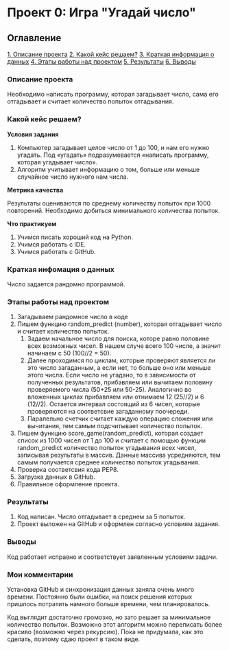 # Проект 0: Игра "Угадай число"

## Оглавление
[1. Описание проекта](https://github.com/Katalina-Ross/SF_180_kozlova/blob/main/project%200/README_0_v1.md#%D0%BE%D0%BF%D0%B8%D1%81%D0%B0%D0%BD%D0%B8%D0%B5-%D0%BF%D1%80%D0%BE%D0%B5%D0%BA%D1%82%D0%B0)
[2. Какой кейс решаем?](https://github.com/Katalina-Ross/SF_180_kozlova/blob/main/project%200/README_0_v1.md#%D0%BA%D0%B0%D0%BA%D0%BE%D0%B9-%D0%BA%D0%B5%D0%B9%D1%81-%D1%80%D0%B5%D1%88%D0%B0%D0%B5%D0%BC)
[3. Краткая информация о данных](https://github.com/Katalina-Ross/SF_180_kozlova/blob/main/project%200/README_0_v1.md#%D0%BA%D1%80%D0%B0%D1%82%D0%BA%D0%B0%D1%8F-%D0%B8%D0%BD%D1%84%D0%BE%D0%BC%D0%B0%D1%86%D0%B8%D1%8F-%D0%BE-%D0%B4%D0%B0%D0%BD%D0%BD%D1%8B%D1%85)
[4. Этапы работы над проектом](https://github.com/Katalina-Ross/SF_180_kozlova/blob/main/project%200/README_0_v1.md#%D1%8D%D1%82%D0%B0%D0%BF%D1%8B-%D1%80%D0%B0%D0%B1%D0%BE%D1%82%D1%8B-%D0%BD%D0%B0%D0%B4-%D0%BF%D1%80%D0%BE%D0%B5%D0%BA%D1%82%D0%BE%D0%BC)
[5. Результаты](https://github.com/Katalina-Ross/SF_180_kozlova/blob/main/project%200/README_0_v1.md#%D1%80%D0%B5%D0%B7%D1%83%D0%BB%D1%8C%D1%82%D0%B0%D1%82%D1%8B)
[6. Выводы](https://github.com/Katalina-Ross/SF_180_kozlova/blob/main/project%200/README_0_v1.md#%D0%BC%D0%BE%D0%B8-%D0%BA%D0%BE%D0%BC%D0%BC%D0%B5%D0%BD%D1%82%D0%B0%D1%80%D0%B8%D0%B8)

### Описание проекта

Необходимо написать программу, которая загадывает число, сама его отгадывает и считает количество попыток отгадывания.

### Какой кейс решаем?

**Условия задания**

1. Компьютер загадывает целое число от 1 до 100, и нам его нужно угадать. Под «угадать» подразумевается «написать программу, которая угадывает число».
2. Алгоритм учитывает информацию о том, больше или меньше случайное число нужного нам числа.

**Метрика качества**

Результаты оцениваются по среднему количеству попыток при 1000 повторений. Необходимо добиться минимального количества попыток.

**Что практикуем**

1. Учимся писать хороший код на Python.
2. Учимся работать с IDE.
3. Учимся работать с GitHub.

### Краткая инфомация о данных

Число задается рандомно программой.

### Этапы работы над проектом

1. Загадываем рандомное число в коде
2. Пишем функцию random_predict (number), которая отгадывает число и считает количество попыток.
    1. Задаем начальное число для поиска, которе равно половине всех возможных чисел. В нашем случе всего 100 числе, а значит начинаем с 50 (100//2 = 50).
    2. Далее проходимся по циклам, которые проверяют является ли это число загаданным, а если нет, то больше оно или меньше этого числа. Если число не угадано, то в зависимости от полученных результатов, прибавляем или вычитаем половину проверяемого числа (50+25 или 50-25). Аналогично во вложенных циклах прибавляем или отнимаем 12 (25//2) и 6 (12//2). Остается интервал состоящий из 6 чисел, которые проверяются на соответсвие загаданному поочереди.
    3. Паралельно счетчик считает каждую операцию сложения или вычитания, тем самым подсчитывает количество попыток.
3. Пишем функцию score_game(random_predict), которая создает список из 1000 чисел от 1 до 100 и считает с помощью функции random_predict количество попыток угадывания всех чисел, записывая результаты в массив. Данные массива усредняются, тем самым получается среднее количество попыток угадывания.
4. Проверка соответсвия кода PEP8.
5. Загрузка данных в GitHub.
6. Правильное оформление проекта.

### Результаты

1. Код написан. Число отгадывает в среднем за 5 попыток. 
2. Проект выложен на GitHub и оформлен согласно условиям задания.

### Выводы

Код работает исправно и соответствует заявленным условиям задачи.

### Мои комментарии
Установка GitHub и синхронизация данных заняла очень много времени. Постоянно были ошибки, на поиск решения которых пришлось потратить намного больше времени, чем планировалось.

Код выглядит достаточно громозко, но зато решает за минимальное количество попыток. Возможно этот алгоритм можно переписать более красиво (возможно через рекурсию). Пока не придумала, как это сделать, поэтому сдаю проект в таком виде.